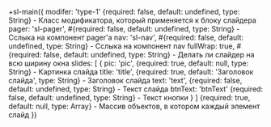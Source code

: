 +sl-main({
    modifer: 'type-1' {required: false, default: undefined, type: String} - Класс модификатора, который применяется к блоку слайдера
    pager: 'sl-pager', #{required: false, default: undefined, type: String} - Сслыка на компонент pager'a
    nav: 'sl-nav', #{required: false, default: undefined, type: String} - Сслыка на компонент nav
    fullWrap: true, #{required: false, default: undefined, type: String} - Делать ли слайдер на всю ширину окна
    slides: [ 
        {
            pic: 'pic', {required: true, default: null, type: String} - Картинка слайда
            title: 'title', {required: true, default: 'Заголовок слайда', type: String} - Заголовок слайда
            text: 'text', {required: false, default: undefined, type: String} - Текст слайда
            btnText: 'btnText' {required: false, default: undefined, type: String} - Текст кнопки
        }
    ] {required: true, default: null, type: Array} - Массив объектов, в котором каждый элемент слайд
  })